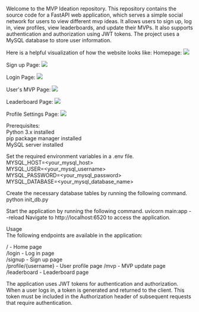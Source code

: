 Welcome to the MVP Ideation repository. This repository contains the source code for a FastAPI web application, which serves a simple social network for users to view different mvp ideas. It allows 
users to sign up, log in, view profiles, view leaderboards, and update their MVPs. It also supports authentication and 
authorization using JWT tokens. The project uses a MySQL database to store user information.

Here is a helpful visualization of how the website looks like:
Homepage:
![ ](images/homepage.JPG)

Sign up Page:
![ ](./images/Signuppage.JPG)

Login Page:
![ ](./images/login.JPG)

User's MVP Page:
![ ](/images/MVPpage.JPG)

Leaderboard Page:
![ ](./images/Leaderboardpage.JPG)

Profile Settings Page:
![ ](./images/Profilepage.JPG)

Prerequisites:   
Python 3.x installed    
pip package manager installed   
MySQL server installed  

Set the required environment variables in a .env file.     
MYSQL_HOST=<your_mysql_host>         
MYSQL_USER=<your_mysql_username>     
MYSQL_PASSWORD=<your_mysql_password>     
MYSQL_DATABASE=<your_mysql_database_name>        

Create the necessary database tables by running the following command.  
python init_db.py   

Start the application by running the following command.
uvicorn main:app --reload
Navigate to http://localhost:6520 to access the application.

Usage   
The following endpoints are available in the application:

/ - Home page   
/login - Log in page    
/signup - Sign up page  
/profile/{username} - User profile page 
/mvp - MVP update page  
/leaderboard - Leaderboard page 

The application uses JWT tokens for authentication and authorization. When a user logs in, a token is generated and 
returned to the client. This token must be included in the Authorization header of subsequent requests that require 
authentication.